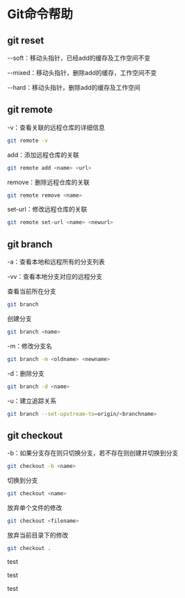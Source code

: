 # Git命令帮助

## git reset

--soft：移动头指针，已经add的缓存及工作空间不变

--mixed：移动头指针，删除add的缓存，工作空间不变

--hard：移动头指针，删除add的缓存及工作空间

## git remote

-v：查看关联的远程仓库的详细信息
```bash
git remote -v
```

add：添加远程仓库的关联

```bash
git remote add <name> <url>
```

remove：删除远程仓库的关联

```bash
git remote remove <name>
```

set-url：修改远程仓库的关联

```bash
git remote set-url <name> <newurl>
```

## git branch

-a：查看本地和远程所有的分支列表

-vv：查看本地分支对应的远程分支

查看当前所在分支

```bash
git branch
```

创建分支

```bash
git branch <name>
```

-m：修改分支名

```bash
git branch -m <oldname> <newname>
```

-d：删除分支

```bash
git branch -d <name>
```

-u：建立追踪关系

```bash
git branch --set-upstream-to=origin/<branchname>
```

## git checkout

-b：如果分支存在则只切换分支，若不存在则创建并切换到分支

```bash
git checkout -b <name>
```

切换到分支

```bash
git checkout <name>
```

放弃单个文件的修改

```bash
git checkout <filename>
```

放弃当前目录下的修改

```bash
git checkout .
```


test 


test



test
